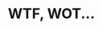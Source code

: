 ---
layout: category_index
title: WTF, WOT...
category: fun
permalink: /fun/
intro: Une sélection de liens drôles ou obscures concernant le quotidien des designers et développeurs.
text-twtr: En train d'explorer les articles WTF — @MagDuWebdesign
---